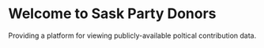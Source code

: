 # Welcome to Sask Party Donors

Providing a platform for viewing publicly-available poltical contribution data.
